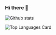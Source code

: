 ### Hi there 👋

![Github stats](https://github-readme-stats.vercel.app/api?username=segovoni&theme=default&show_icons=true&count_private=true)

![Top Languages Card](https://github-readme-stats.vercel.app/api/top-langs/?username=segovoni&layout=compact)

<!--
**segovoni/segovoni** is a ✨ _special_ ✨ repository because its `README.md` (this file) appears on your GitHub profile.

Here are some ideas to get you started:

- 🔭 I’m currently working on ...
- 🌱 I’m currently learning ...
- 👯 I’m looking to collaborate on ...
- 🤔 I’m looking for help with ...
- 💬 Ask me about ...
- 📫 How to reach me: ...
- 😄 Pronouns: ...
- ⚡ Fun fact: ...
-->
